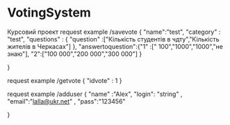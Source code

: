 # VotingSystem
Курсовий проект
request example  /savevote
 {  "name":"test",
    "category" : "test",
    "questions" : {
    	"question" :["Кількість студентів в чдту","Кількість жителів в Черкасах"]
  	},
    "answertoquestion":{"1" :[" 100","1000","1000","не знаю"], "2":["100 000","200 000","300 000"]
     }


 }

 request example /getvote
 { "idvote" : 1 }

request example  /adduser
{
 "name" :"Alex",
 "login":  "string" ,
 "email":"lalla@ukr.net" ,
 "pass":"123456"


 }

